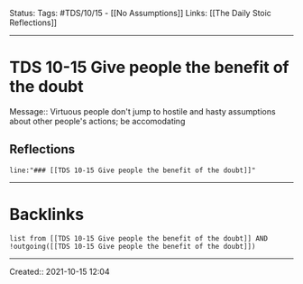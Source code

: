Status:
Tags: #TDS/10/15 - [[No Assumptions]]
Links: [[The Daily Stoic Reflections]]
___
# TDS 10-15 Give people the benefit of the doubt
Message:: Virtuous people don't jump to hostile and hasty assumptions about other people's actions; be accomodating

## Reflections
 ```query
line:"### [[TDS 10-15 Give people the benefit of the doubt]]"
```
___
# Backlinks
```dataview
list from [[TDS 10-15 Give people the benefit of the doubt]] AND !outgoing([[TDS 10-15 Give people the benefit of the doubt]])
```
___

Created:: 2021-10-15 12:04

